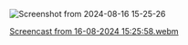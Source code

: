 ![Screenshot from 2024-08-16 15-25-26](https://github.com/user-attachments/assets/c51a28ab-f465-4167-8489-05207253ccde)

[Screencast from 16-08-2024 15:25:58.webm](https://github.com/user-attachments/assets/6a0b2e43-5306-4674-a038-6909b52b5fe2)
